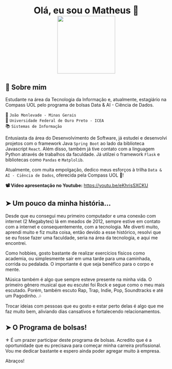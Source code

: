 <h1 align="center">
    <strong>Olá, eu sou o Matheus</strong> 👋  
    <br>
    <img src="./picture_matsa.png" width="180">
</h1>


## 👤 Sobre mim
Estudante na área da Tecnologia da Informação e, atualmente, estagiário na Compass UOL pelo programa de bolsas Data & AI - Ciência de Dados.

📍 `João Monlevade - Minas Gerais`
<br>
🏫 `Universidade Federal de Ouro Preto - ICEA` 
<br>
📚 `Sistemas de Informação`

Entusiasta da área do Desenvolvimento de Software, já estudei e desenvolvi projetos com o framework Java `Spring Boot` ao lado da biblioteca Javascript `React`. Além disso, também já tive contato com a linguagem Python através de trabalhos da faculdade. Já utilzei o framework `Flask` e bibliotecas como `Pandas` e `Matplolib`.<br>

Atualmente, com muita empolgação, dedico meus esforços à trilha `Data & AI - Ciência de Dados`, oferecida pela Compass UOL 🤖! <br>

**📽️ Vídeo apresentação no Youtube:** https://youtu.be/eKhrisSXCKU

## ➤ Um pouco da minha história...
Desde que eu consegui meu primeiro computador e uma conexão com internet (2 Megabytes) lá em meados de 2012, sempre estive em contato com a internet e consequentemente, com a tecnologia. Me diverti muito, aprendi muito e fiz muita coisa, então devido a esse histórico, resolvi que se eu fosse fazer uma faculdade, seria na área da tecnologia, e aqui me encontrei.

Como hobbies, gosto bastante de realizar exercícios físicos como academia, ou simplesmente sair em uma tarde para uma caminhada, corrida ou pedalada. O importante é que seja benéfico para o corpo e mente.

Música também é algo que sempre esteve presente na minha vida. O primeiro gênero musical que eu escutei foi Rock e segue como o meu mais escutado. Porém, também escuto Rap, Trap, Indie, Pop, Soundtracks e até um Pagodinho. 🎶

Trocar ideias com pessoas que eu gosto e estar perto delas é algo que me faz muito bem, aliviando dias cansativos e fortalecendo relacionamentos.

## ➤ O Programa de bolsas!

⚜️ É um prazer participar deste programa de bolsas. Acredito que é a oportunidade que eu precisava para começar minha carreira profissional. Vou me dedicar bastante e espero ainda poder agregar muito à empresa.

Abraços!






